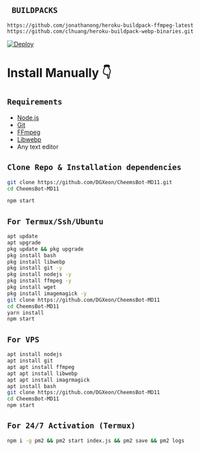 ## ` BUILDPACKS`

```
https://github.com/jonathanong/heroku-buildpack-ffmpeg-latest
https://github.com/clhuang/heroku-buildpack-webp-binaries.git
```

[![Deploy](https://www.herokucdn.com/deploy/button.svg)](https://heroku.com/deploy?template=https://github.com/DGXeon/CheemsBot-MD11/)

# Install Manually 👇

## `Requirements`

- [Node.js](https://nodejs.org/en/)
- [Git](https://git-scm.com/downloads)
- [FFmpeg](https://github.com/BtbN/FFmpeg-Builds/releases/download/autobuild-2020-12-08-13-03/ffmpeg-n4.3.1-26-gca55240b8c-win64-gpl-4.3.zip)
- [Libwebp](https://developers.google.com/speed/webp/download)
- Any text editor

## `Clone Repo & Installation dependencies`

```bash
git clone https://github.com/DGXeon/CheemsBot-MD11.git
cd CheemsBot-MD11

npm start
```

## `For Termux/Ssh/Ubuntu`

```bash
apt update
apt upgrade
pkg update && pkg upgrade
pkg install bash
pkg install libwebp
pkg install git -y
pkg install nodejs -y
pkg install ffmpeg -y
pkg install wget
pkg install imagemagick -y
git clone https://github.com/DGXeon/CheemsBot-MD11
cd CheemsBot-MD11
yarn install
npm start
```

## `For VPS`

```bash
apt install nodejs
apt install git
apt apt install ffmpeg
apt apt install libwebp
apt apt install imagrmagick
apt install bash
git clone https://github.com/DGXeon/CheemsBot-MD11
cd CheemsBot-MD11
npm start
```

## `For 24/7 Activation (Termux)`

```bash
npm i -g pm2 && pm2 start index.js && pm2 save && pm2 logs
```
